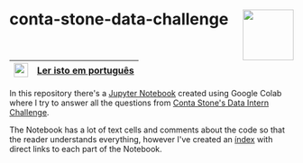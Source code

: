 # conta-stone-data-challenge <img src="https://upload.wikimedia.org/wikipedia/commons/thumb/a/a8/Logo-Stone.svg/500px-Logo-Stone.svg.png" width=90 align="right"/> 

|<img src="https://upload.wikimedia.org/wikipedia/en/thumb/0/05/Flag_of_Brazil.svg/1200px-Flag_of_Brazil.svg.png" width=25>|[Ler isto em português](https://github.com/Eric-Mendes/conta-stone-data-challenge/blob/main/README.md "README.md em português")|
|---|:--|

In this repository there's a [Jupyter Notebook](https://github.com/Eric-Mendes/conta-stone-data-challenge/blob/main/data_analyses.ipynb "Go to the Notebook") created using Google Colab where I try to answer all the questions from [Conta Stone's Data Intern Challenge](https://gist.github.com/caiotaniguchi/8b5ee7dc75c8b6426222942ced90c4c1#file-dataset-customers-csv-L2469 "See the challenge").<br/>

The Notebook has a lot of text cells and comments about the code so that the reader understands everything, however I've created an [índex](https://colab.research.google.com/github/Eric-Mendes/conta-stone-data-challenge/blob/main/data_analyses.ipynb#scrollTo=I8TKC6OG7drD&line=7&uniqifier=1 "Go to the index") with direct links to each part of the Notebook.<br/>
